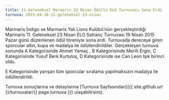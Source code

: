 ```yaml
---
title: 11.Geleneksel Marmaris 23 Nisan Ödüllü ELO Turnuvası Sona Erdi
turnuva: 2015-04-18-12-geleneksel-23-nisan
---
```


Marmaris İndigo ve Marmaris Yalı Lions Kulübü’nün gerçekleştirdiği Marmaris 11. Geleneksel 23 Nisan ELO Satranç Turnuvası 19 Nisan 2015 Pazar günü düzenlenen ödül töreniyle sona erdi. Turnuvada dereceye giren sporcular altın, kupa ve madalya ile ödüllendirildiler. Gerçekleşen turnuva sonunda A Kategorisinde Ahmet Yamaç , B Kategorisinde Merih Ergin, C Kategorisinde Yusuf Berk Kurtuluş, D Kategorisinde ise Can Leon Işık birinci oldu.  

E Kategorisinde yarışan tüm sporcular sıralama yapılmaksızın madalya ile ödüllendirildi.

Turnuva sonuçlarına ve detaylarına [Turnuva Sayfasından]({{ site.github.url }}/turnuvalar/{{ page.turnuva }}) ulaşabilirsiniz.  

